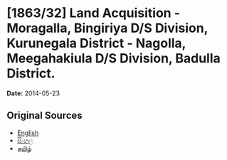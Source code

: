 # [1863/32] Land Acquisition - Moragalla, Bingiriya D/S Division, Kurunegala District - Nagolla, Meegahakiula D/S Division, Badulla District.

**Date:** 2014-05-23

## Original Sources

- [English](https://documents.gov.lk/view/extra-gazettes/2014/5/1863-32_E.pdf)
- [සිංහල](https://documents.gov.lk/view/extra-gazettes/2014/5/1863-32_S.pdf)
- [தமிழ்](https://documents.gov.lk/view/extra-gazettes/2014/5/1863-32_T.pdf)
